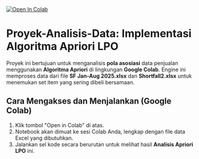 [![Open In Colab](https://colab.research.google.com/assets/colab-badge.svg)](https://colab.research.google.com/github/ridoya09/Proyek-Analisis-Data/blob/main/Apriori/Engine_Apriori_LPO.ipynb)
# Proyek-Analisis-Data: Implementasi Algoritma Apriori LPO

Proyek ini bertujuan untuk menganalisis **pola asosiasi** data penjualan menggunakan **Algoritma Apriori** di lingkungan **Google Colab**. Engine ini memproses data dari file **SF Jan-Aug 2025.xlsx** dan **Shortfall2.xlsx** untuk menemukan set item yang sering dibeli bersamaan.

## Cara Mengakses dan Menjalankan (Google Colab)

1.  Klik tombol "Open in Colab" di atas.
2.  Notebook akan dimuat ke sesi Colab Anda, lengkap dengan file data Excel yang dibutuhkan.
3.  Jalankan sel kode secara berurutan untuk melihat hasil **Analisis Apriori LPO** ini.
